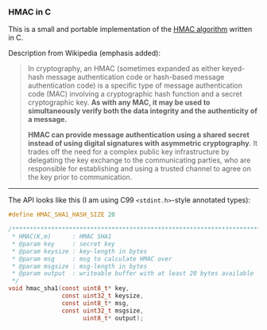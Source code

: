 ### HMAC in C

This is a small and portable implementation of the [HMAC algorithm](https://en.wikipedia.org/wiki/HMAC) written in C.

Description from Wikipedia (emphasis added):

> In cryptography, an HMAC (sometimes expanded as either keyed-hash message authentication code or hash-based message authentication code) is a specific type of message authentication code (MAC) involving a cryptographic hash function and a secret cryptographic key. **As with any MAC, it may be used to simultaneously verify both the data integrity and the authenticity of a message.**
> 
> **HMAC can provide message authentication using a shared secret instead of using digital signatures with asymmetric cryptography**. It trades off the need for a complex public key infrastructure by delegating the key exchange to the communicating parties, who are responsible for establishing and using a trusted channel to agree on the key prior to communication.

---

The API looks like this (I am using C99 `<stdint.h>`-style annotated types):

```C
#define HMAC_SHA1_HASH_SIZE 20

/***********************************************************************'
 * HMAC(K,m)      : HMAC SHA1
 * @param key     : secret key
 * @param keysize : key-length in bytes
 * @param msg     : msg to calculate HMAC over
 * @param msgsize : msg-length in bytes
 * @param output  : writeable buffer with at least 20 bytes available
 */
void hmac_sha1(const uint8_t* key, 
               const uint32_t keysize,
               const uint8_t* msg,
               const uint32_t msgsize,
                     uint8_t* output);
```
